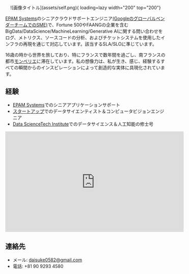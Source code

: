 <center>![画像タイトル](assets/self.png){ loading=lazy width="200" top="200"}</center>

[EPAM Systems](https://www.epam.com/)のシニアクラウドサポートエンジニア<ins>(GoogleのグローバルベンダーチームでのSME)</ins>で、Fortune 500やFAANGの企業を含むBigData/DataScience/MachineLearning/Generative AIに関する問い合わせをログ、メトリクス、ソースコードの分析、およびチケットシステムを使用したインフラの再現を通じて対応しています。該当するSLA/SLOに準じています。

16歳の時から世界を旅しており、特にフランスで数年間を過ごし、南フランスの都市[モンペリエ](https://www.youtube.com/watch?v=jb1eNSH4EGQ&ab_channel=DaisukeKuwabara)に滞在しています。私の想像力は、私が生き、感じ、経験するすべての瞬間からのインスピレーションによって創造的な実体に具現化されています。

## 経験

- [EPAM Systems](https://www.epam.com/)でのシニアアプリケーションサポート
- [スタートアップ](https://datafluct.com/)でのデータサイエンティスト＆コンピュータビジョンエンジニア
- [Data ScienceTech Institute](https://www.datasciencetech.institute/)でのデータサイエンス＆人工知能の修士号

<iframe width="560" height="315" src="https://www.youtube.com/embed/RuatqthpLAs" title="YouTubeビデオプレーヤー" frameborder="0" allow="accelerometer; autoplay; clipboard-write; encrypted-media; gyroscope; picture-in-picture" allowfullscreen></iframe>

## 連絡先
- メール: daisuke0582@gmail.com
- 電話: +81 90 9293 4580
